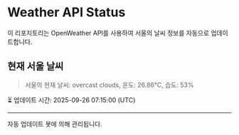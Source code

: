 
# Weather API Status

이 리포지토리는 OpenWeather API를 사용하여 서울의 날씨 정보를 자동으로 업데이트합니다.

## 현재 서울 날씨
> 서울의 현재 날씨: overcast clouds, 온도: 26.86°C, 습도: 53%

⏳ 업데이트 시간: 2025-09-26 07:15:00 (UTC)

---
자동 업데이트 봇에 의해 관리됩니다.
